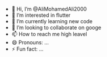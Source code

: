 - 👋 Hi, I’m @AliMohamedAli2000
- 👀 I’m interested in flutter
- 🌱 I’m currently learning new code
- 💞️ I’m looking to collaborate on googe
- 📫 How to reach me high leavel 
- 😄 Pronouns: ...
- ⚡ Fun fact: ...

<!---
AliMohamedAli2000/AliMohamedAli2000 is a ✨ special ✨ repository because its `README.md` (this file) appears on your GitHub profile.
You can click the Preview link to take a look at your changes.
--->
